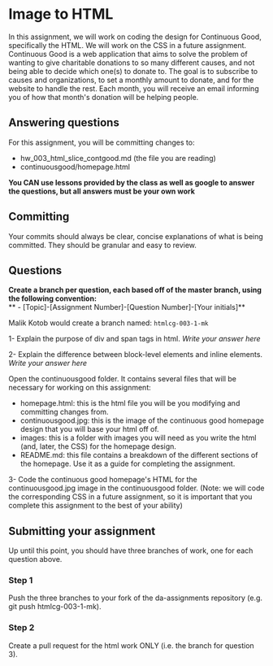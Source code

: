 # Image to HTML
In this assignment, we will work on coding the design for Continuous Good, specifically the HTML. We will work on the CSS in a future assignment. Continuous Good is a web application that aims to solve the problem of wanting to give charitable donations to so many different causes, and not being able to decide which one(s) to donate to. The goal is to subscribe to causes and organizations, to set a monthly amount to donate, and for the website to handle the rest. Each month, you will receive an email informing you of how that month's donation will be helping people.

## Answering questions
For this assignment, you will be committing changes to:
- hw_003_html_slice_contgood.md (the file you are reading)
- continuousgood/homepage.html

**You CAN use lessons provided by the class as well as google to answer the questions, but all answers must be your own work**  

## Committing
Your commits should always be clear, concise explanations of what is being committed. They should be granular and easy to review.

## Questions
**Create a branch per question, each based off of the master branch, using the following convention:**  
** - [Topic]-[Assignment Number]-[Question Number]-[Your initials]**  

Malik Kotob would create a branch named: ```htmlcg-003-1-mk```

1- Explain the purpose of div and span tags in html.
*Write your answer here*

2- Explain the difference between block-level elements and inline elements.
*Write your answer here*

Open the continuousgood folder. It contains several files that will be necessary for working on this assignment:
- homepage.html: this is the html file you will be you modifying and committing changes from.
- continuousgood.jpg: this is the image of the continuous good homepage design that you will base your html off of.
- images: this is a folder with images you will need as you write the html (and, later, the CSS) for the homepage design.
- README.md: this file contains a breakdown of the different sections of the homepage. Use it as a guide for completing the assignment.

3- Code the continuous good homepage's HTML for the continuousgood.jpg image in the continuousgood folder. (Note: we will code the corresponding CSS in a future assignment, so it is important that you complete this assignment to the best of your ability)

## Submitting your assignment
Up until this point, you should have three branches of work, one for each question above.

### Step 1
Push the three branches to your fork of the da-assignments repository (e.g. git push <remote-name> htmlcg-003-1-mk).

### Step 2
Create a pull request for the html work ONLY (i.e. the branch for question 3).
